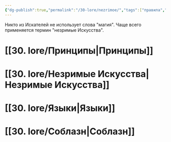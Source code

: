 ```yaml
---
{"dg-publish":true,"permalink":"/30-lore/nezrimoe/","tags":["правила","хаб"]}
---
```


Никто из Искателей не использует слова "магия". Чаще всего применяется термин "незримые Искусства".


# [[30. lore/Принципы\|Принципы]]
# [[30. lore/Незримые Искусства\|Незримые Искусства]]

# [[30. lore/Языки\|Языки]]
# [[30. lore/Соблазн\|Соблазн]]